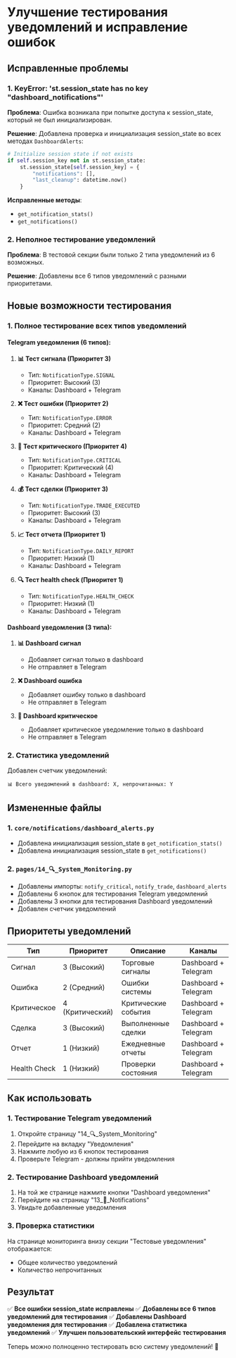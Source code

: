 # Улучшение тестирования уведомлений и исправление ошибок

## Исправленные проблемы

### 1. KeyError: 'st.session_state has no key "dashboard_notifications"'

**Проблема**: Ошибка возникала при попытке доступа к session_state, который не был инициализирован.

**Решение**: Добавлена проверка и инициализация session_state во всех методах `DashboardAlerts`:

```python
# Initialize session state if not exists
if self.session_key not in st.session_state:
    st.session_state[self.session_key] = {
        "notifications": [],
        "last_cleanup": datetime.now()
    }
```

**Исправленные методы**:
- `get_notification_stats()`
- `get_notifications()`

### 2. Неполное тестирование уведомлений

**Проблема**: В тестовой секции были только 2 типа уведомлений из 6 возможных.

**Решение**: Добавлены все 6 типов уведомлений с разными приоритетами.

## Новые возможности тестирования

### 1. Полное тестирование всех типов уведомлений

#### Telegram уведомления (6 типов):

1. **📊 Тест сигнала (Приоритет 3)**
   - Тип: `NotificationType.SIGNAL`
   - Приоритет: Высокий (3)
   - Каналы: Dashboard + Telegram

2. **❌ Тест ошибки (Приоритет 2)**
   - Тип: `NotificationType.ERROR`
   - Приоритет: Средний (2)
   - Каналы: Dashboard + Telegram

3. **🚨 Тест критического (Приоритет 4)**
   - Тип: `NotificationType.CRITICAL`
   - Приоритет: Критический (4)
   - Каналы: Dashboard + Telegram

4. **💰 Тест сделки (Приоритет 3)**
   - Тип: `NotificationType.TRADE_EXECUTED`
   - Приоритет: Высокий (3)
   - Каналы: Dashboard + Telegram

5. **📈 Тест отчета (Приоритет 1)**
   - Тип: `NotificationType.DAILY_REPORT`
   - Приоритет: Низкий (1)
   - Каналы: Dashboard + Telegram

6. **🔍 Тест health check (Приоритет 1)**
   - Тип: `NotificationType.HEALTH_CHECK`
   - Приоритет: Низкий (1)
   - Каналы: Dashboard + Telegram

#### Dashboard уведомления (3 типа):

1. **📊 Dashboard сигнал**
   - Добавляет сигнал только в dashboard
   - Не отправляет в Telegram

2. **❌ Dashboard ошибка**
   - Добавляет ошибку только в dashboard
   - Не отправляет в Telegram

3. **🚨 Dashboard критическое**
   - Добавляет критическое уведомление только в dashboard
   - Не отправляет в Telegram

### 2. Статистика уведомлений

Добавлен счетчик уведомлений:
```
📊 Всего уведомлений в dashboard: X, непрочитанных: Y
```

## Измененные файлы

### 1. `core/notifications/dashboard_alerts.py`
- Добавлена инициализация session_state в `get_notification_stats()`
- Добавлена инициализация session_state в `get_notifications()`

### 2. `pages/14_🔍_System_Monitoring.py`
- Добавлены импорты: `notify_critical`, `notify_trade`, `dashboard_alerts`
- Добавлены 6 кнопок для тестирования Telegram уведомлений
- Добавлены 3 кнопки для тестирования Dashboard уведомлений
- Добавлен счетчик уведомлений

## Приоритеты уведомлений

| Тип | Приоритет | Описание | Каналы |
|-----|-----------|----------|---------|
| Сигнал | 3 (Высокий) | Торговые сигналы | Dashboard + Telegram |
| Ошибка | 2 (Средний) | Ошибки системы | Dashboard + Telegram |
| Критическое | 4 (Критический) | Критические события | Dashboard + Telegram |
| Сделка | 3 (Высокий) | Выполненные сделки | Dashboard + Telegram |
| Отчет | 1 (Низкий) | Ежедневные отчеты | Dashboard + Telegram |
| Health Check | 1 (Низкий) | Проверки состояния | Dashboard + Telegram |

## Как использовать

### 1. Тестирование Telegram уведомлений

1. Откройте страницу "14_🔍_System_Monitoring"
2. Перейдите на вкладку "Уведомления"
3. Нажмите любую из 6 кнопок тестирования
4. Проверьте Telegram - должны прийти уведомления

### 2. Тестирование Dashboard уведомлений

1. На той же странице нажмите кнопки "Dashboard уведомления"
2. Перейдите на страницу "13_🔔_Notifications"
3. Увидьте добавленные уведомления

### 3. Проверка статистики

На странице мониторинга внизу секции "Тестовые уведомления" отображается:
- Общее количество уведомлений
- Количество непрочитанных

## Результат

✅ **Все ошибки session_state исправлены**
✅ **Добавлены все 6 типов уведомлений для тестирования**
✅ **Добавлены Dashboard уведомления для тестирования**
✅ **Добавлена статистика уведомлений**
✅ **Улучшен пользовательский интерфейс тестирования**

Теперь можно полноценно тестировать всю систему уведомлений! 🎉
